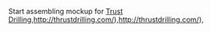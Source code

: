 Start assembling mockup for [Trust Drilling](http://thrustdrilling.com/),http://thrustdrilling.com/),http://thrustdrilling.com/),
